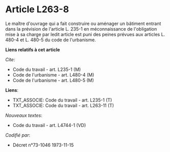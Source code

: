 # Article L263-8

Le maître d'ouvrage qui a fait construire ou aménager un bâtiment entrant dans la prévision de l'article L. 235-1 en
méconnaissance de l'obligation mise à sa charge par ledit article est puni des peines prévues aux articles L. 480-4 et L.
480-5 du code de l'urbanisme.

**Liens relatifs à cet article**

_Cite_:

  - Code du travail - art. L235-1 (M)
  - Code de l'urbanisme - art. L480-4 (M)
  - Code de l'urbanisme - art. L480-5 (M)

**Liens**:

  - TXT_ASSOCIE: Code du travail - art. L235-1 (T)
  - TXT_ASSOCIE: Code du travail - art. L263-11 (T)

_Nouveaux textes_:

  - Code du travail - art. L4744-1 (VD)

_Codifié par_:

  - Décret n°73-1046 1973-11-15
